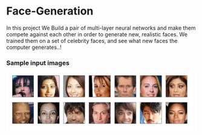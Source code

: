 # Face-Generation
In this project We Build a pair of multi-layer neural networks and make them compete against each other in order to generate new, realistic faces. We trained them on a set of celebrity faces, and see what new faces the computer generates..!

### Sample input images
![](https://github.com/Rizwanhcc/Face-Generation/blob/main/assets/sample.png)
